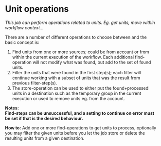 # Unit operations #

*This job can perform operations related to units. Eg. get units, move within workflow context...*


There are a number of different operations to choose between and the basic concept is:  
1.  Find units from one or more sources; could be from account or from within the current execution of the workflow. Each additional find-operation will not modify what was found, but add to the set of found units.  
2. Filter the units that were found in the first step(s); each filter will continue working with a subset of units that was the result from previous filter-step(s).  
3. The store-operation can be used to either put the found+processed units in a destination such as the temporary group in the current execution or used to remove units eg. from the account.   



**Notes:  
Find-steps can be unsuccessful, and a setting to continue on error must be set if that is the desired behaviour.**

**How to:**
Add one or more find-operations to get units to process, optionally you may filter the given units before you let the job store or delete the resulting units from a given destination. 
